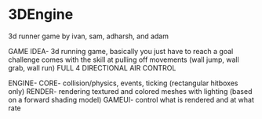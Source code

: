 # 3DEngine
3d runner game by ivan, sam, adharsh, and adam

GAME IDEA-
  3d running game, basically you just have to reach a goal
  challenge comes with the skill at pulling off movements (wall jump, wall grab, wall run)
  FULL 4 DIRECTIONAL AIR CONTROL
  
  
ENGINE-
  CORE-
    collision/physics, events, ticking (rectangular hitboxes only)
  RENDER-
    rendering textured and colored meshes with lighting (based on a forward shading model)
  GAMEUI-
    control what is rendered and at what rate
